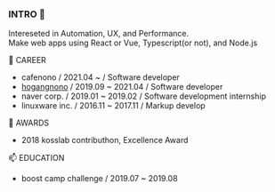 ### INTRO 👋
Intereseted in Automation, UX, and Performance.
\
Make web apps using React or Vue, Typescript(or not), and Node.js 

🌱 CAREER
- cafenono / 2021.04 ~ / Software developer
- [hogangnono](https://hogangnono.com) / 2019.09 ~ 2021.04 / Software developer
- naver corp. / 2019.01 ~ 2019.02 / Software development internship
- linuxware inc. / 2016.11 ~ 2017.11 / Markup develop

👯 AWARDS
- 2018 kosslab contributhon, Excellence Award

📫 EDUCATION
- boost camp challenge / 2019.07 ~ 2019.08
